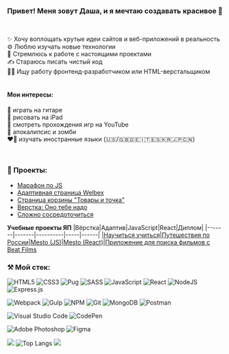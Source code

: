 ### Привет! Меня зовут Даша, и я мечтаю создавать красивое 💖
<br/>

✨ Хочу воплощать крутые идеи сайтов и веб-приложений в реальность \
⚙️ Люблю изучать новые технологии \
🎯 Стремлюсь к работе с настоящими проектами \
✍ Стараюсь писать чистый код \
👩‍💻 Ищу работу фронтенд-разработчиком или HTML-верстальщиком \
<br/>

#### Мои интересы:
🎸 играть на гитаре \
🎨 рисовать на iPad \
👾 смотреть прохождения игр на YouTube \
🧟 апокалипсис и зомби \
❤️‍🔥 изучать иностранные языки (🇺🇸/🇬🇧🇩🇪🇮🇹🇪🇸🇰🇷🇯🇵🇨🇳)

<br/>

### 🪩 Проекты:
- [Марафон по JS](https://codepen.io/ria04)
- [Адаптивная страница Welbex](https://daria2604.github.io/welbex_test_task/)
- [Страница корзины "Товары и точка"](https://daria2604.github.io/tovary-i-tochka/)
- [Верстка: Оно тебе надо](https://daria2604.github.io/you-need-it/)
- [Сложно сосредоточиться](https://no-focus.netlify.app/)  

**Учебные проекты ЯП**
  |Вёрстка|Адаптив|JavaScript|React|Диплом|
  |-------|-------|----------|-----|------|
  |[Научиться учиться](https://daria2604.github.io/how-to-learn/)|[Путешествия по России](https://daria2604.github.io/russian-travel/)|[Mesto (JS)](https://daria2604.github.io/mesto/)|[Mesto (React)](https://daria2604.github.io/react-mesto-auth/)|[Приложение для поиска фильмов с Beat Films](https://movies.dvr.nomoredomainsicu.ru/)

### ⚒️ Мой стек:
![HTML5](https://img.shields.io/badge/html5-%23E34F26.svg?style=for-the-badge&logo=html5&logoColor=white)
![CSS3](https://img.shields.io/badge/css3-%231572B6.svg?style=for-the-badge&logo=css3&logoColor=white)
![Pug](https://img.shields.io/badge/Pug-FFF?style=for-the-badge&logo=pug&logoColor=A86454)
![SASS](https://img.shields.io/badge/SASS-hotpink.svg?style=for-the-badge&logo=SASS&logoColor=white)
![JavaScript](https://img.shields.io/badge/javascript-%23323330.svg?style=for-the-badge&logo=javascript&logoColor=%23F7DF1E)
![React](https://img.shields.io/badge/react-%2320232a.svg?style=for-the-badge&logo=react&logoColor=%2361DAFB)
![NodeJS](https://img.shields.io/badge/node.js-6DA55F?style=for-the-badge&logo=node.js&logoColor=white)
![Express.js](https://img.shields.io/badge/express.js-%23404d59.svg?style=for-the-badge&logo=express&logoColor=%2361DAFB)
<br>

![Webpack](https://img.shields.io/badge/webpack-%238DD6F9.svg?style=for-the-badge&logo=webpack&logoColor=black)
![Gulp](https://img.shields.io/badge/GULP-%23CF4647.svg?style=for-the-badge&logo=gulp&logoColor=white)
![NPM](https://img.shields.io/badge/NPM-%23CB3837.svg?style=for-the-badge&logo=npm&logoColor=white)
![Git](https://img.shields.io/badge/git-%23F05033.svg?style=for-the-badge&logo=git&logoColor=white)
![MongoDB](https://img.shields.io/badge/MongoDB-%234ea94b.svg?style=for-the-badge&logo=mongodb&logoColor=white)
![Postman](https://img.shields.io/badge/Postman-FF6C37?style=for-the-badge&logo=postman&logoColor=white)
<br>

![Visual Studio Code](https://img.shields.io/badge/Visual%20Studio%20Code-0078d7.svg?style=for-the-badge&logo=visual-studio-code&logoColor=white)
![CodePen](https://img.shields.io/badge/Codepen-000000?style=for-the-badge&logo=codepen&logoColor=white)
<br>

![Adobe Photoshop](https://img.shields.io/badge/adobe%20photoshop-%2331A8FF.svg?style=for-the-badge&logo=adobe%20photoshop&logoColor=white)
![Figma](https://img.shields.io/badge/figma-%23F24E1E.svg?style=for-the-badge&logo=figma&logoColor=white)

![](http://github-profile-summary-cards.vercel.app/api/cards/stats?username=daria2604&theme=buefy)
![Top Langs](https://github-readme-stats.vercel.app/api/top-langs/?username=daria2604&layout=compact&theme=buefy&hide_border=true)
![](http://github-profile-summary-cards.vercel.app/api/cards/profile-details?username=daria2604&theme=buefy)



